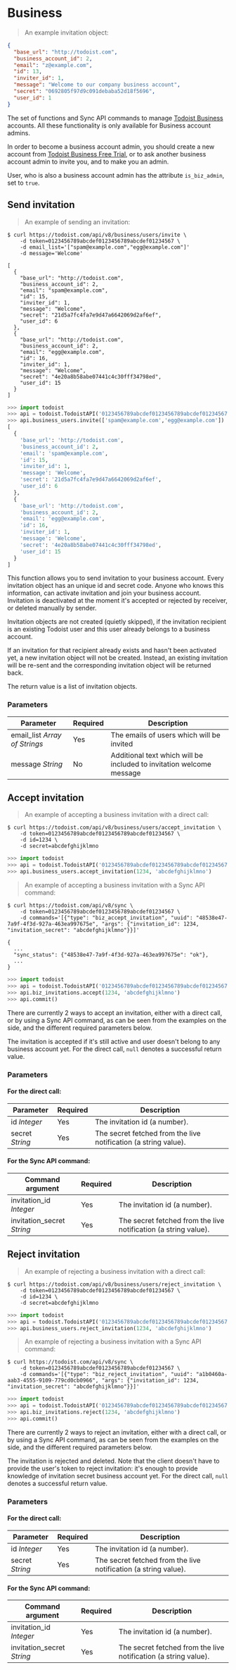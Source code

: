 # Business

> An example invitation object:

```json
{
  "base_url": "http://todoist.com",
  "business_account_id": 2,
  "email": "z@example.com",
  "id": 13,
  "inviter_id": 1,
  "message": "Welcome to our company business account",
  "secret": "0692805f97d9c091debaba52d18f5696",
  "user_id": 1
}
```

The set of functions and Sync API commands to
manage [Todoist Business](https://en.todoist.com/business) accounts. All these
functionality is only available for Business account admins.

In order to become a business account admin, you should create a new account
from [Todoist Business Free Trial](https://todoist.com/business/freeTrial), or
to ask another business account admin to invite you, and to make you an admin.

User, who is also a business account admin has the attribute `is_biz_admin`, set
to `true`.

## Send invitation

> An example of sending an invitation:

```shell
$ curl https://todoist.com/api/v8/business/users/invite \
    -d token=0123456789abcdef0123456789abcdef01234567 \
    -d email_list='["spam@example.com","egg@example.com"]'
    -d message='Welcome'

[
  {
    "base_url": "http://todoist.com",
    "business_account_id": 2,
    "email": "spam@example.com",
    "id": 15,
    "inviter_id": 1,
    "message": "Welcome",
    "secret": "21d5a7fc4fa7e9d47a6642069d2af6ef",
    "user_id": 6
  },
  {
    "base_url": "http://todoist.com",
    "business_account_id": 2,
    "email": "egg@example.com",
    "id": 16,
    "inviter_id": 1,
    "message": "Welcome",
    "secret": "4e20a8b58abe07441c4c30fff34798ed",
    "user_id": 15
  }
]
```

```python
>>> import todoist
>>> api = todoist.TodoistAPI('0123456789abcdef0123456789abcdef01234567')
>>> api.business_users.invite(['spam@example.com','egg@example.com'])
[
  {
    'base_url': 'http://todoist.com',
    'business_account_id': 2,
    'email': 'spam@example.com',
    'id': 15,
    'inviter_id': 1,
    'message': 'Welcome',
    'secret': '21d5a7fc4fa7e9d47a6642069d2af6ef',
    'user_id': 6
  },
  {
    'base_url': 'http://todoist.com',
    'business_account_id': 2,
    'email': 'egg@example.com',
    'id': 16,
    'inviter_id': 1,
    'message': 'Welcome',
    'secret': '4e20a8b58abe07441c4c30fff34798ed',
    'user_id': 15
  }
]
```

This function allows you to send invitation to your business account. Every
invitation object has an unique id and secret code. Anyone who knows this
information, can activate invitation and join your business account. Invitation
is deactivated at the moment it's accepted or rejected by receiver, or deleted
manually by sender.

Invitation objects are not created (quietly skipped), if the invitation
recipient is an existing Todoist user and this user already belongs to a
business account.

If an invitation for that recipient already exists and hasn't been activated
yet, a new invitation object will not be created. Instead, an existing
invitation will be re-sent and the corresponding invitation object will be
returned back.

The return value is a list of invitation objects.

### Parameters

Parameter | Required | Description
--------- | -------- | -----------
email_list *Array of Strings* | Yes | The emails of users which will be invited
message *String* | No | Additional text which will be included to invitation welcome message

## Accept invitation

> An example of accepting a business invitation with a direct call:

```shell
$ curl https://todoist.com/api/v8/business/users/accept_invitation \
    -d token=0123456789abcdef0123456789abcdef01234567 \
    -d id=1234 \
    -d secret=abcdefghijklmno
```

```python
>>> import todoist
>>> api = todoist.TodoistAPI('0123456789abcdef0123456789abcdef01234567')
>>> api.business_users.accept_invitation(1234, 'abcdefghijklmno')
```

> An example of accepting a business invitation with a Sync API command:

```shell
$ curl https://todoist.com/api/v8/sync \
    -d token=0123456789abcdef0123456789abcdef01234567 \
    -d commands='[{"type": "biz_accept_invitation", "uuid": "48538e47-7a9f-4f3d-927a-463ea997675e", "args": {"invitation_id": 1234,  "invitation_secret": "abcdefghijklmno"}}]'

{
  ...
  "sync_status": {"48538e47-7a9f-4f3d-927a-463ea997675e": "ok"},
  ...
}
```

```python
>>> import todoist
>>> api = todoist.TodoistAPI('0123456789abcdef0123456789abcdef01234567')
>>> api.biz_invitations.accept(1234, 'abcdefghijklmno')
>>> api.commit()
```

There are currently 2 ways to accept an invitation, either with a direct call,
or by using a Sync API command, as can be seen from the examples on the side,
and the different required parameters below.

The invitation is accepted if it's still active and user doesn't belong to any
business account yet.  For the direct call, `null` denotes a successful return
value.

### Parameters

#### For the direct call:

Parameter | Required | Description
--------- | -------- | -----------
id *Integer* | Yes | The invitation id (a number).
secret *String* | Yes | The secret fetched from the live notification (a string value).

#### For the Sync API command:

Command argument | Required | Description
--------- | -------- | -----------
invitation_id *Integer* | Yes | The invitation id (a number).
invitation_secret *String* | Yes | The secret fetched from the live notification (a string value).

## Reject invitation

> An example of rejecting a business invitation with a direct call:

```shell
$ curl https://todoist.com/api/v8/business/users/reject_invitation \
    -d token=0123456789abcdef0123456789abcdef01234567 \
    -d id=1234 \
    -d secret=abcdefghijklmno
```

```python
>>> import todoist
>>> api = todoist.TodoistAPI('0123456789abcdef0123456789abcdef01234567')
>>> api.business_users.reject_invitation(1234, 'abcdefghijklmno')
```

> An example of rejecting a business invitation with a Sync API command:

```shell
$ curl https://todoist.com/api/v8/sync \
    -d token=0123456789abcdef0123456789abcdef01234567 \
    -d commands='[{"type": "biz_reject_invitation", "uuid": "a1b0460a-aab3-4555-9109-779cd0cb0966", "args": {"invitation_id": 1234,  "invitation_secret": "abcdefghijklmno"}}]'
```

```python
>>> import todoist
>>> api = todoist.TodoistAPI('0123456789abcdef0123456789abcdef01234567')
>>> api.biz_invitations.reject(1234, 'abcdefghijklmno')
>>> api.commit()
```

There are currently 2 ways to reject an invitation, either with a direct call,
or by using a Sync API command, as can be seen from the examples on the side,
and the different required parameters below.

The invitation is rejected and deleted. Note that the client doesn't have to
provide the user's token to reject invitation: it's enough to provide knowledge
of invitation secret business account yet. For the direct call, `null` denotes
a successful return value.

### Parameters

#### For the direct call:

Parameter | Required | Description
--------- | -------- | -----------
id *Integer* | Yes | The invitation id (a number).
secret *String* | Yes | The secret fetched from the live notification (a string value).

#### For the Sync API command:

Command argument | Required | Description
--------- | -------- | -----------
invitation_id *Integer* | Yes | The invitation id (a number).
invitation_secret *String* | Yes | The secret fetched from the live notification (a string value).
